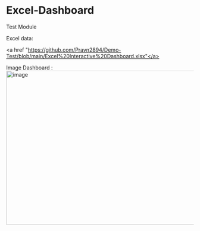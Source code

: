 # Excel-Dashboard
Test Module 

Excel data:

<a href "https://github.com/Pravn2894/Demo-Test/blob/main/Excel%20Interactive%20Dashboard.xlsx"</a>

Image Dashboard : <img width="940" height="415" alt="image" src="https://github.com/user-attachments/assets/fbdc7687-f320-4206-b32d-d18d0713019a" />


